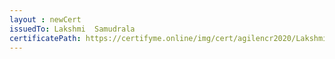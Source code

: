 ```yaml
--- 
layout : newCert 
issuedTo: Lakshmi  Samudrala 
certificatePath: https://certifyme.online/img/cert/agilencr2020/LakshmiSamudrala_c2d5e.png
--- 
```

